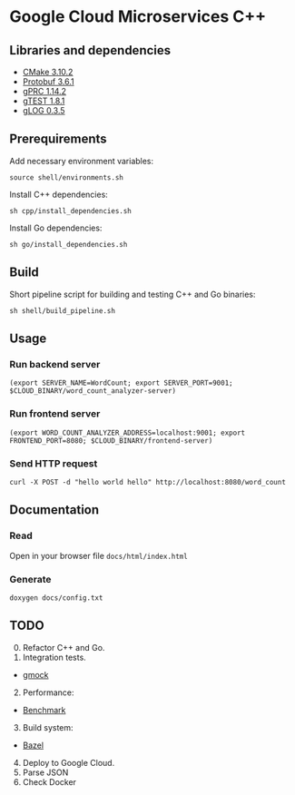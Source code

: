 # Google Cloud Microservices C++

## Libraries and dependencies
* [CMake 3.10.2](https://github.com/Kitware/CMake/releases/tag/v3.10.2)
* [Protobuf 3.6.1](https://github.com/protocolbuffers/protobuf/releases/tag/v3.6.1)
* [gPRC 1.14.2](https://github.com/grpc/grpc/releases/tag/v1.14.2)
* [gTEST 1.8.1](https://github.com/google/googletest/releases/tag/release-1.8.1)
* [gLOG 0.3.5](https://github.com/google/glog/releases/tag/v0.3.5)

## Prerequirements

Add necessary environment variables:
```
source shell/environments.sh
```

Install C++ dependencies:
```
sh cpp/install_dependencies.sh
```

Install Go dependencies:
```
sh go/install_dependencies.sh
```

## Build

Short pipeline script for building and testing C++ and Go binaries:
```
sh shell/build_pipeline.sh
```

## Usage

### Run backend server
```
(export SERVER_NAME=WordCount; export SERVER_PORT=9001; $CLOUD_BINARY/word_count_analyzer-server)
```

### Run frontend server
```
(export WORD_COUNT_ANALYZER_ADDRESS=localhost:9001; export FRONTEND_PORT=8080; $CLOUD_BINARY/frontend-server)
```

### Send HTTP request
```
curl -X POST -d "hello world hello" http://localhost:8080/word_count
```

## Documentation

### Read

Open in your browser file `docs/html/index.html`

### Generate
```
doxygen docs/config.txt
```

## TODO
0. Refactor C++ and Go.
1. Integration tests.
 - [gmock](https://github.com/google/googlemock/tree/master/googlemock)
2. Performance:
 - [Benchmark](https://github.com/google/benchmark)
3. Build system:
 - [Bazel](https://github.com/bazelbuild/bazel)
4. Deploy to Google Cloud.
5. Parse JSON
6. Check Docker